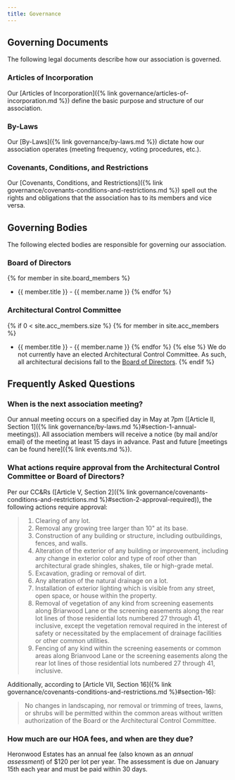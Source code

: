 ```yaml
---
title: Governance
---
```


## Governing Documents

The following legal documents describe how our association is governed.

### Articles of Incorporation

Our [Articles of Incorporation]({% link governance/articles-of-incorporation.md %}) define the basic purpose and structure of our association.

### By-Laws

Our [By-Laws]({% link governance/by-laws.md %}) dictate how our association operates (meeting frequency, voting procedures, etc.).

### Covenants, Conditions, and Restrictions

Our [Covenants, Conditions, and Restrictions]({% link governance/covenants-conditions-and-restrictions.md %}) spell out the rights and obligations that the association has to its members and vice versa.

## Governing Bodies

The following elected bodies are responsible for governing our association.

### Board of Directors

{% for member in site.board_members %}
* {{ member.title }} - {{ member.name }} {% endfor %}

### Architectural Control Committee

{% if 0 < site.acc_members.size %}
  {% for member in site.acc_members %}
* {{ member.title }} - {{ member.name }} {% endfor %}
{% else %}
We do not currently have an elected Architectural Control Committee. As such, all architectural decisions fall to the [Board of Directors](#board-of-directors).
{% endif %}

## Frequently Asked Questions

### When is the next association meeting?

Our annual meeting occurs on a specified day in May at 7pm ([Article II, Section 1]({% link governance/by-laws.md %}#section-1-annual-meetings)). All association members will receive a notice (by mail and/or email) of the meeting at least 15 days in advance. Past and future [meetings can be found here]({% link events.md %}).

### What actions require approval from the Architectural Control Committee or Board of Directors?

Per our CC&Rs ([Article V, Section 2]({% link governance/covenants-conditions-and-restrictions.md %}#section-2-approval-required)), the following actions require approval:

> 1. Clearing of any lot.
> 2. Removal any growing tree larger than 10" at its base.
> 3. Construction of any building or structure, including outbuildings, fences, and walls.
> 4. Alteration of the exterior of any building or improvement, including any change in exterior color and type of roof other than architectural grade shingles, shakes, tile or high-grade metal.
> 5. Excavation, grading or removal of dirt.
> 6. Any alteration of the natural drainage on a lot.
> 7. Installation of exterior lighting which is visible from any street, open space, or house within the property. 
> 8. Removal of vegetation of any kind from screening easements along Briarwood Lane or the screening easements along the rear lot lines of those residential lots numbered 27 through 41, inclusive, except the vegetation removal required in the interest of safety or necessitated by the emplacement of drainage facilities or other common utilities. 
> 9. Fencing of any kind within the screening easements or common areas along Brianvood Lane or the screening easements along the rear lot lines of those residential lots numbered 27 through 41, inclusive.

Additionally, according to [Article VII, Section 16]({% link governance/covenants-conditions-and-restrictions.md %}#section-16):

> No changes in landscaping, nor removal or trimming of trees, lawns, or shrubs will be permitted within the common areas without written authorization of the Board or the Architectural Control Committee.

### How much are our HOA fees, and when are they due?

Heronwood Estates has an annual fee (also known as an *annual assessment*) of $120 per lot per year. The assessment is due on January 15th each year and must be paid within 30 days.
